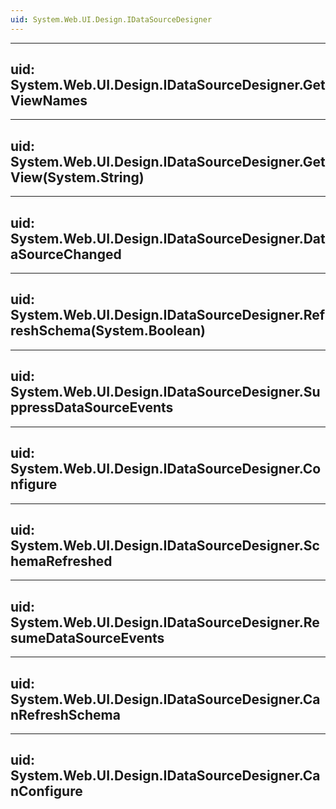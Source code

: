 ```yaml
---
uid: System.Web.UI.Design.IDataSourceDesigner
---
```


---
uid: System.Web.UI.Design.IDataSourceDesigner.GetViewNames
---

---
uid: System.Web.UI.Design.IDataSourceDesigner.GetView(System.String)
---

---
uid: System.Web.UI.Design.IDataSourceDesigner.DataSourceChanged
---

---
uid: System.Web.UI.Design.IDataSourceDesigner.RefreshSchema(System.Boolean)
---

---
uid: System.Web.UI.Design.IDataSourceDesigner.SuppressDataSourceEvents
---

---
uid: System.Web.UI.Design.IDataSourceDesigner.Configure
---

---
uid: System.Web.UI.Design.IDataSourceDesigner.SchemaRefreshed
---

---
uid: System.Web.UI.Design.IDataSourceDesigner.ResumeDataSourceEvents
---

---
uid: System.Web.UI.Design.IDataSourceDesigner.CanRefreshSchema
---

---
uid: System.Web.UI.Design.IDataSourceDesigner.CanConfigure
---

